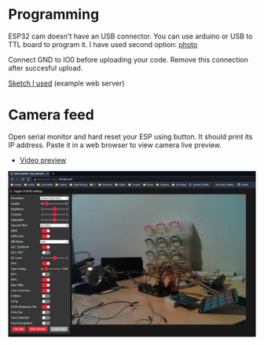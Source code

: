 # Programming
ESP32 cam doesn't have an USB connector. You can use arduino or USB to TTL board to program it. I have used second option: [photo](USBtoTTL.jpg)

Connect GND to IO0 before uploading your code. Remove this connection after succesful upload.

[Sketch I used](Sketch) (example web server)
# Camera feed
Open serial monitor and hard reset your ESP using button. It should print its IP address. Paste it in a web browser to view camera live preview.

- [Video preview](https://youtu.be/IdW3WE3cHsA)

<p align="center">
  <img src="Photo.jpg">
</p>